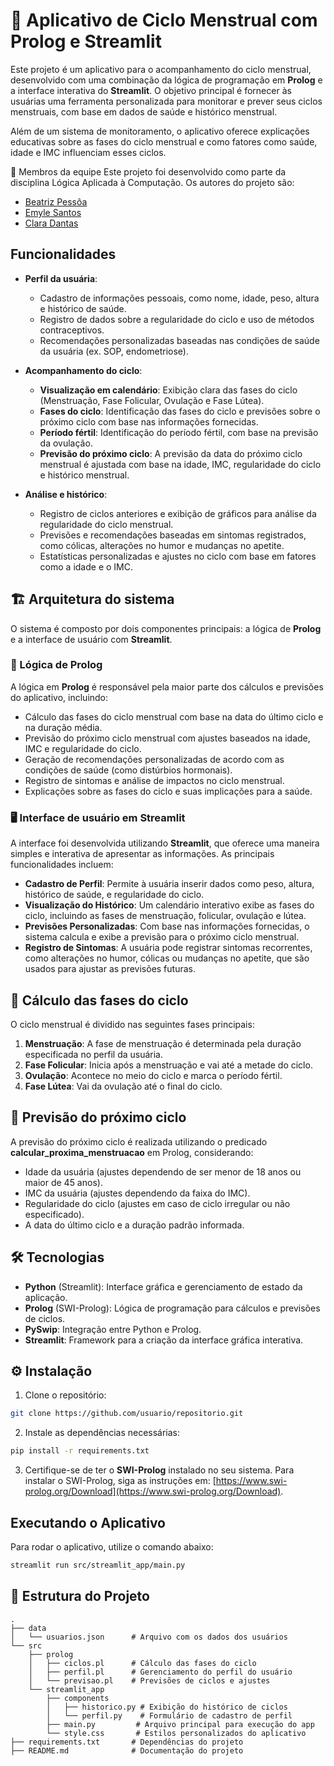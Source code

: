# 🌸 Aplicativo de Ciclo Menstrual com Prolog e Streamlit

Este projeto é um aplicativo para o acompanhamento do ciclo menstrual, desenvolvido com uma combinação da lógica de programação em **Prolog** e a interface interativa do **Streamlit**. O objetivo principal é fornecer às usuárias uma ferramenta personalizada para monitorar e prever seus ciclos menstruais, com base em dados de saúde e histórico menstrual.

Além de um sistema de monitoramento, o aplicativo oferece explicações educativas sobre as fases do ciclo menstrual e como fatores como saúde, idade e IMC influenciam esses ciclos.

🌼 Membros da equipe
Este projeto foi desenvolvido como parte da disciplina Lógica Aplicada à Computação. Os autores do projeto são:

- [Beatriz Pessôa](https://github.com/beapessoas)
- [Emyle Santos](https://github.com/Emysntts)
- [Clara Dantas](https://github.com/claratdantass)


## Funcionalidades

- **Perfil da usuária**:
  - Cadastro de informações pessoais, como nome, idade, peso, altura e histórico de saúde.
  - Registro de dados sobre a regularidade do ciclo e uso de métodos contraceptivos.
  - Recomendações personalizadas baseadas nas condições de saúde da usuária (ex. SOP, endometriose).

- **Acompanhamento do ciclo**:
  - **Visualização em calendário**: Exibição clara das fases do ciclo (Menstruação, Fase Folicular, Ovulação e Fase Lútea).
  - **Fases do ciclo**: Identificação das fases do ciclo e previsões sobre o próximo ciclo com base nas informações fornecidas.
  - **Período fértil**: Identificação do período fértil, com base na previsão da ovulação.
  - **Previsão do próximo ciclo**: A previsão da data do próximo ciclo menstrual é ajustada com base na idade, IMC, regularidade do ciclo e histórico menstrual.

- **Análise e histórico**:
  - Registro de ciclos anteriores e exibição de gráficos para análise da regularidade do ciclo menstrual.
  - Previsões e recomendações baseadas em sintomas registrados, como cólicas, alterações no humor e mudanças no apetite.
  - Estatísticas personalizadas e ajustes no ciclo com base em fatores como a idade e o IMC.

## 🏗️ Arquitetura do sistema

O sistema é composto por dois componentes principais: a lógica de **Prolog** e a interface de usuário com **Streamlit**.

### 🧠 Lógica de Prolog
A lógica em **Prolog** é responsável pela maior parte dos cálculos e previsões do aplicativo, incluindo:
- Cálculo das fases do ciclo menstrual com base na data do último ciclo e na duração média.
- Previsão do próximo ciclo menstrual com ajustes baseados na idade, IMC e regularidade do ciclo.
- Geração de recomendações personalizadas de acordo com as condições de saúde (como distúrbios hormonais).
- Registro de sintomas e análise de impactos no ciclo menstrual.
- Explicações sobre as fases do ciclo e suas implicações para a saúde.

### 🖥️ Interface de usuário em Streamlit
A interface foi desenvolvida utilizando **Streamlit**, que oferece uma maneira simples e interativa de apresentar as informações. As principais funcionalidades incluem:
- **Cadastro de Perfil**: Permite à usuária inserir dados como peso, altura, histórico de saúde, e regularidade do ciclo.
- **Visualização do Histórico**: Um calendário interativo exibe as fases do ciclo, incluindo as fases de menstruação, folicular, ovulação e lútea.
- **Previsões Personalizadas**: Com base nas informações fornecidas, o sistema calcula e exibe a previsão para o próximo ciclo menstrual.
- **Registro de Sintomas**: A usuária pode registrar sintomas recorrentes, como alterações no humor, cólicas ou mudanças no apetite, que são usados para ajustar as previsões futuras.

## 🔄 Cálculo das fases do ciclo

O ciclo menstrual é dividido nas seguintes fases principais:
1. **Menstruação**: A fase de menstruação é determinada pela duração especificada no perfil da usuária.
2. **Fase Folicular**: Inicia após a menstruação e vai até a metade do ciclo.
3. **Ovulação**: Acontece no meio do ciclo e marca o período fértil.
4. **Fase Lútea**: Vai da ovulação até o final do ciclo.

## 🔮 Previsão do próximo ciclo

A previsão do próximo ciclo é realizada utilizando o predicado **calcular_proxima_menstruacao** em Prolog, considerando:
- Idade da usuária (ajustes dependendo de ser menor de 18 anos ou maior de 45 anos).
- IMC da usuária (ajustes dependendo da faixa do IMC).
- Regularidade do ciclo (ajustes em caso de ciclo irregular ou não especificado).
- A data do último ciclo e a duração padrão informada.

## 🛠️ Tecnologias

- **Python** (Streamlit): Interface gráfica e gerenciamento de estado da aplicação.
- **Prolog** (SWI-Prolog): Lógica de programação para cálculos e previsões de ciclos.
- **PySwip**: Integração entre Python e Prolog.
- **Streamlit**: Framework para a criação da interface gráfica interativa.

## ⚙️ Instalação

1. Clone o repositório:
```bash
git clone https://github.com/usuario/repositorio.git
```

2. Instale as dependências necessárias:
```bash
pip install -r requirements.txt
```

3. Certifique-se de ter o **SWI-Prolog** instalado no seu sistema. Para instalar o SWI-Prolog, siga as instruções em: [https://www.swi-prolog.org/Download](https://www.swi-prolog.org/Download).

## Executando o Aplicativo

Para rodar o aplicativo, utilize o comando abaixo:

```bash
streamlit run src/streamlit_app/main.py
```

## 📂 Estrutura do Projeto

```
.
├── data
│   └── usuarios.json      # Arquivo com os dados dos usuários
└── src
    ├── prolog
    │   ├── ciclos.pl      # Cálculo das fases do ciclo
    │   ├── perfil.pl      # Gerenciamento do perfil do usuário
    │   └── previsao.pl    # Previsões de ciclos e ajustes
    └── streamlit_app
        ├── components
        │   ├── historico.py # Exibição do histórico de ciclos
        │   └── perfil.py    # Formulário de cadastro de perfil
        ├── main.py         # Arquivo principal para execução do app
        └── style.css       # Estilos personalizados do aplicativo
├── requirements.txt       # Dependências do projeto
├── README.md              # Documentação do projeto
```
